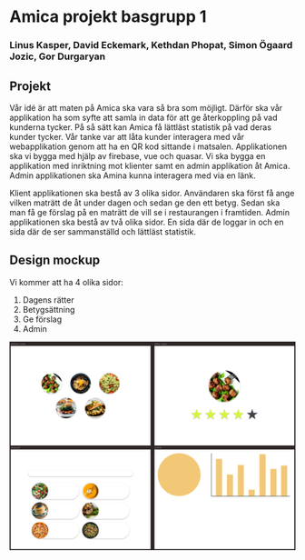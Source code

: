 # Amica projekt basgrupp 1
### Linus Kasper, David Eckemark, Kethdan Phopat, Simon Ögaard Jozic, Gor Durgaryan

## Projekt 
Vår idé är att maten på Amica ska vara så bra som möjligt. Därför ska vår applikation ha som syfte att samla in data för att ge återkoppling på vad kunderna tycker. På så sätt kan Amica få lättläst statistik på vad deras kunder tycker.
Vår tanke var att låta kunder interagera med vår webapplikation genom att ha en QR kod sittande i matsalen. Applikationen ska vi bygga med hjälp av firebase, vue och quasar. Vi ska bygga en applikation med inriktning mot klienter samt en admin applikation åt Amica. Admin applikationen ska Amina kunna interagera med via en länk.

Klient applikationen ska bestå av 3 olika sidor. Användaren ska först få ange vilken maträtt de åt under dagen och sedan ge den ett betyg. Sedan ska man få ge förslag på en maträtt de vill se i restaurangen i framtiden. Admin applikationen ska bestå av två olika sidor. En sida där de loggar in och en sida där de ser sammanställd och lättläst statistik.

## Design mockup
Vi kommer att ha 4 olika sidor:
  1. Dagens rätter
  2. Betygsättning
  3. Ge förslag
  4. Admin

![Test Image 1](https://github.com/abbindustrigymnasium/smarta-system-amica-projekt-grupp1/blob/master/MicrosoftTeams-image%20(6).png)

